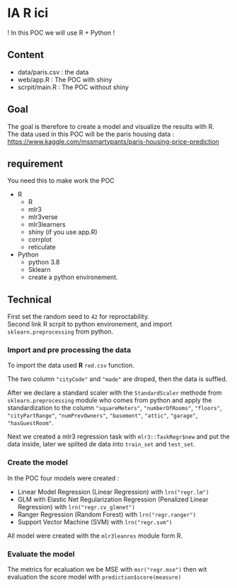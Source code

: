 # IA R ici

! In this POC we will use R + Python !

## Content

* data/paris.csv : the data
* web/app.R : The POC with shiny
* scrpit/main.R : The POC without shiny

## Goal

The goal is therefore to create a model and visualize the results with R.<br>
The data used in this POC will be the paris housing data : https://www.kaggle.com/mssmartypants/paris-housing-price-prediction

## requirement
You need this to make work the POC

* R
    * R
    * mlr3
    * mlr3verse
    * mlr3learners 
    * shiny (if you use app.R)
    * corrplot
    * reticulate
* Python
    * python 3.8
    * Sklearn
    * create a python environement.


## Technical
First set the random seed to `42` for reproctability.<br>
Second link R scrpit to python environement, and import `sklearn.preprocessing` from python.
### Import and pre processing the data
To import the data used __R__ `red.csv` function.


The two column `"cityCode"` and `"made"` are droped, then the data is suffled.


After we declare a standard scaler with the `StandardScaler` methode from `sklearn.preprocessing` module who comes from python and apply the standardization to the column `"squareMeters"`,  `"numberOfRooms"`, `"floors"`, `"cityPartRange"`, `"numPrevOwners"`, `"basement"`, `"attic"`, `"garage"`, `"hasGuestRoom"`.


Next we created a mlr3 regression task with `mlr3::TaskRegr$new` and put the data inside, later we splited de data into `train_set` and `test_set`.


### Create the model
In the POC four models were created :
* Linear Model Regression (Linear Regression) with `lrn("regr.lm")`
* GLM with Elastic Net Regularization Regression (Penalized Linear Regression) with `lrn("regr.cv_glmnet")`
* Ranger Regression (Random Forest) with `lrn("regr.ranger")`
* Support Vector Machine (SVM) with `lrn("regr.svm")`

All model were created with the `mlr3leanres` module form R.


### Evaluate the model

The metrics for ecaluation we be MSE with `msr("regr.mse")` then wit evaluation the score model with `prediction$score(measure)`



